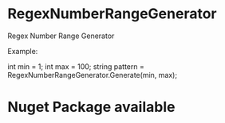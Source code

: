 # RegexNumberRangeGenerator
Regex Number Range Generator

Example:

int min = 1;
int max = 100;
string pattern = RegexNumberRangeGenerator.Generate(min, max);

# Nuget Package available
